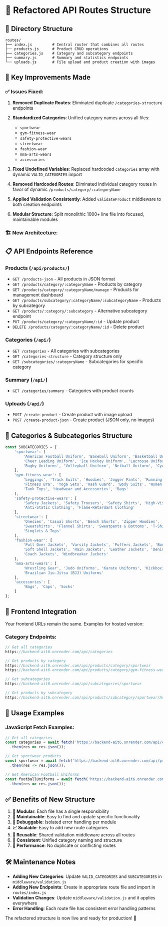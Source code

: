 # 🚀 Refactored API Routes Structure

## 📁 Directory Structure

```
routes/
├── index.js         # Central router that combines all routes
├── products.js      # Product CRUD operations
├── categories.js    # Category and subcategory endpoints
├── summary.js       # Summary and statistics endpoints
└── uploads.js       # File upload and product creation with images
```

## 🔧 Key Improvements Made

### ✅ **Issues Fixed:**

1. **Removed Duplicate Routes**: Eliminated duplicate `/categories-structure` endpoints
2. **Standardized Categories**: Unified category names across all files:
   - `sportwear`
   - `gym-fitness-wear` 
   - `safety-protective-wears`
   - `streetwear`
   - `fashion-wear`
   - `mma-arts-wears`
   - `accessories`

3. **Fixed Undefined Variables**: Replaced hardcoded `categories` array with dynamic `VALID_CATEGORIES` import
4. **Removed Hardcoded Routes**: Eliminated individual category routes in favor of dynamic `/products/category/:categoryName`
5. **Applied Validation Consistently**: Added `validateProduct` middleware to both creation endpoints
6. **Modular Structure**: Split monolithic 1000+ line file into focused, maintainable modules

### 🏗️ **New Architecture:**

## 📋 API Endpoints Reference

### **Products** (`/api/products/`)
- `GET /products-json` - All products in JSON format
- `GET /products/category/:categoryName` - Products by category
- `GET /products/category/:categoryName/manage` - Products for management dashboard
- `GET /products/subcategory/:categoryName/:subcategoryName` - Products by subcategory
- `GET /products/:category/:subcategory` - Alternative subcategory endpoint
- `PUT /products/category/:categoryName/:id` - Update product
- `DELETE /products/category/:categoryName/:id` - Delete product

### **Categories** (`/api/`)
- `GET /categories` - All categories with subcategories
- `GET /categories-structure` - Category structure only
- `GET /subcategories/:categoryName` - Subcategories for specific category

### **Summary** (`/api/`)
- `GET /categories/summary` - Categories with product counts

### **Uploads** (`/api/`)
- `POST /create-product` - Create product with image upload
- `POST /create-product-json` - Create product (JSON only, no images)

## 🎯 **Categories & Subcategories Structure**

```javascript
const SUBCATEGORIES = {
    'sportwear': [
        'American Football Uniform', 'Baseball Uniform', 'Basketball Uniform', 
        'Cheer Leading Uniform', 'Ice Hockey Uniform', 'Lacrosse Uniform', 
        'Rugby Uniforms', 'Volleyball Uniform', 'Netball Uniform', 'Cycling Uniform'
    ],
    'gym-fitness-wear': [
        'Leggings', 'Track Suits', 'Hoodies', 'Jogger Pants', 'Running Shorts',
        'Fitness Bra', 'Yoga Sets', 'Rash Guard', 'Body Suits', 'Women Crop Tops',
        'Tank Tops', 'Headwear and Accessories', 'Bags'
    ],
    'safety-protective-wears': [
        'Safety Jackets', 'Safety Trousers', 'Safety Shirts', 'High-Visibility Clothing',
        'Anti-Static Clothing', 'Flame-Retardant Clothing'
    ],
    'streetwear': [
        'Onesies', 'Casual Shorts', 'Beach Shorts', 'Zipper Hoodies', 'Tie-Dye Hoodies',
        'Sweatshirts', 'Flannel Shirts', 'Sweatpants & Bottoms', 'T-Shirts', 'Polo Shirts',
        'Singlets & Tops'
    ],
    'fashion-wear': [
        'Pull Over Jackets', 'Varsity Jackets', 'Puffers Jackets', 'Bomber Jackets',
        'Soft Shell Jackets', 'Rain Jackets', 'Leather Jackets', 'Denim Jackets',
        'Coach Jackets', 'Windbreaker Jackets'
    ],
    'mma-arts-wears': [
        'Wrestling Gear', 'Judo Uniforms', 'Karate Uniforms', 'Kickboxing Gear',
        'Brazilian Jiu-Jitsu (BJJ) Uniforms'
    ],
    'accessories': [
        'Bags', 'Caps', 'Socks'
    ]
};
```

## 🔗 **Frontend Integration**

Your frontend URLs remain the same. Examples for hosted version:

### **Category Endpoints:**
```javascript
// Get all categories
https://backend-ait6.onrender.com/api/categories

// Get products by category
https://backend-ait6.onrender.com/api/products/category/sportwear
https://backend-ait6.onrender.com/api/products/category/gym-fitness-wear

// Get subcategories
https://backend-ait6.onrender.com/api/subcategories/sportwear

// Get products by subcategory
https://backend-ait6.onrender.com/api/products/subcategory/sportwear/American%20Football%20Uniform
```

## 🚀 **Usage Examples**

### **JavaScript Fetch Examples:**

```javascript
// Get all categories
const categories = await fetch('https://backend-ait6.onrender.com/api/categories')
  .then(res => res.json());

// Get sportwear products
const sportwear = await fetch('https://backend-ait6.onrender.com/api/products/category/sportwear')
  .then(res => res.json());

// Get American Football Uniforms
const footballUniforms = await fetch('https://backend-ait6.onrender.com/api/products/subcategory/sportwear/American%20Football%20Uniform')
  .then(res => res.json());
```

## ✅ **Benefits of New Structure**

1. **🧩 Modular**: Each file has a single responsibility
2. **🔧 Maintainable**: Easy to find and update specific functionality
3. **🐛 Debuggable**: Isolated error handling per module
4. **📈 Scalable**: Easy to add new route categories
5. **🔄 Reusable**: Shared validation middleware across all routes
6. **🎯 Consistent**: Unified category naming and structure
7. **🚀 Performance**: No duplicate or conflicting routes

## 🛠️ **Maintenance Notes**

- **Adding New Categories**: Update `VALID_CATEGORIES` and `SUBCATEGORIES` in `middleware/validation.js`
- **Adding New Endpoints**: Create in appropriate route file and import in `routes/index.js`
- **Validation Changes**: Update `middleware/validation.js` and it applies everywhere
- **Error Handling**: Each route file has consistent error handling patterns

The refactored structure is now live and ready for production! 🎉